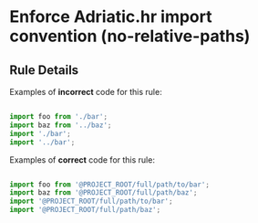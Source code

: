# Enforce Adriatic.hr import convention (no-relative-paths)

## Rule Details

Examples of **incorrect** code for this rule:

```js

import foo from './bar';
import baz from '../baz';
import './bar';
import '../bar';

```

Examples of **correct** code for this rule:

```js

import foo from '@PROJECT_ROOT/full/path/to/bar';
import baz from '@PROJECT_ROOT/full/path/baz';
import '@PROJECT_ROOT/full/path/to/bar';
import '@PROJECT_ROOT/full/path/baz';

```

